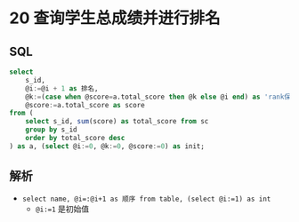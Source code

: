 # 20 查询学生总成绩并进行排名

## SQL

```sql
select 
	s_id,
	@i:=@i + 1 as 排名,
	@k:=(case when @score=a.total_score then @k else @i end) as 'rank保留排名',
	@score:=a.total_score as score
from (
	select s_id, sum(score) as total_score from sc 
	group by s_id
	order by total_score desc
) as a, (select @i:=0, @k:=0, @score:=0) as init;
```

## 解析

- `select name, @i=:@i+1 as 顺序 from table, (select @i:=1) as int`
    - `@i:=1` 是初始值